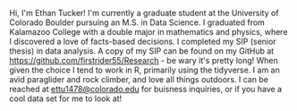 Hi, I'm Ethan Tucker! I'm currently a graduate student at the University of Colorado Boulder pursuing an M.S. in Data Science. I graduated from Kalamazoo College with a
double major in mathematics and physics, where I discovered a love of facts-based decisions. I completed my SIP (senior thesis) in data analysis. A copy of my SIP can be found
on my GitHub at https://github.com/firstrider55/Research - be wary it's pretty long! When given the choice I tend to work in R, primarily using the tidyverse. I am an avid
paraglider and rock climber, and love all things outdoors. I can be reached at ettu1478@colorado.edu for buisness inquiries, or if you have a cool data set for me to look at! 
